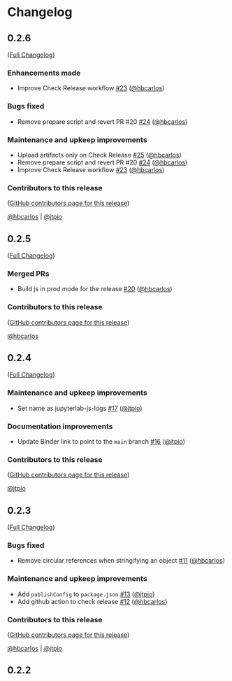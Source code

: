 # Changelog

<!-- <START NEW CHANGELOG ENTRY> -->

## 0.2.6

([Full Changelog](https://github.com/QuantStack/jupyterlab-js-logs/compare/v0.2.5...854af201b8186f50ce781096fc46ccec758adce0))

### Enhancements made

- Improve Check Release workflow [#23](https://github.com/QuantStack/jupyterlab-js-logs/pull/23) ([@hbcarlos](https://github.com/hbcarlos))

### Bugs fixed

- Remove prepare script and revert PR #20 [#24](https://github.com/QuantStack/jupyterlab-js-logs/pull/24) ([@hbcarlos](https://github.com/hbcarlos))

### Maintenance and upkeep improvements

- Upload artifacts only on Check Release [#25](https://github.com/QuantStack/jupyterlab-js-logs/pull/25) ([@hbcarlos](https://github.com/hbcarlos))
- Remove prepare script and revert PR #20 [#24](https://github.com/QuantStack/jupyterlab-js-logs/pull/24) ([@hbcarlos](https://github.com/hbcarlos))
- Improve Check Release workflow [#23](https://github.com/QuantStack/jupyterlab-js-logs/pull/23) ([@hbcarlos](https://github.com/hbcarlos))

### Contributors to this release

([GitHub contributors page for this release](https://github.com/QuantStack/jupyterlab-js-logs/graphs/contributors?from=2022-01-21&to=2022-01-25&type=c))

[@hbcarlos](https://github.com/search?q=repo%3AQuantStack%2Fjupyterlab-js-logs+involves%3Ahbcarlos+updated%3A2022-01-21..2022-01-25&type=Issues) | [@jtpio](https://github.com/search?q=repo%3AQuantStack%2Fjupyterlab-js-logs+involves%3Ajtpio+updated%3A2022-01-21..2022-01-25&type=Issues)

<!-- <END NEW CHANGELOG ENTRY> -->

## 0.2.5

([Full Changelog](https://github.com/QuantStack/jupyterlab-js-logs/compare/v0.2.4...2b893318a9ee85a3c649fcb92f1ded9ba732a00d))

### Merged PRs

- Build js in prod mode for the release [#20](https://github.com/QuantStack/jupyterlab-js-logs/pull/20) ([@hbcarlos](https://github.com/hbcarlos))

### Contributors to this release

([GitHub contributors page for this release](https://github.com/QuantStack/jupyterlab-js-logs/graphs/contributors?from=2021-09-15&to=2022-01-21&type=c))

[@hbcarlos](https://github.com/search?q=repo%3AQuantStack%2Fjupyterlab-js-logs+involves%3Ahbcarlos+updated%3A2021-09-15..2022-01-21&type=Issues)

## 0.2.4

([Full Changelog](https://github.com/QuantStack/jupyterlab-js-logs/compare/v0.2.3...62cef996ed0c8434147907aa3a8bdb7bf6ffc9a6))

### Maintenance and upkeep improvements

- Set name as jupyterlab-js-logs [#17](https://github.com/QuantStack/jupyterlab-js-logs/pull/17) ([@jtpio](https://github.com/jtpio))

### Documentation improvements

- Update Binder link to point to the `main` branch [#16](https://github.com/QuantStack/jupyterlab-js-logs/pull/16) ([@jtpio](https://github.com/jtpio))

### Contributors to this release

([GitHub contributors page for this release](https://github.com/QuantStack/jupyterlab-js-logs/graphs/contributors?from=2021-09-14&to=2021-09-15&type=c))

[@jtpio](https://github.com/search?q=repo%3AQuantStack%2Fjupyterlab-js-logs+involves%3Ajtpio+updated%3A2021-09-14..2021-09-15&type=Issues)

## 0.2.3

([Full Changelog](https://github.com/QuantStack/jupyterlab-js-logs/compare/0.2.2...14e59dc4e5d15a3a6246d8bb1967e18fddac9b10))

### Bugs fixed

- Remove circular references when stringifying an object [#11](https://github.com/QuantStack/jupyterlab-js-logs/pull/11) ([@hbcarlos](https://github.com/hbcarlos))

### Maintenance and upkeep improvements

- Add `publishConfig` to `package.json` [#13](https://github.com/QuantStack/jupyterlab-js-logs/pull/13) ([@jtpio](https://github.com/jtpio))
- Add github action to check release [#12](https://github.com/QuantStack/jupyterlab-js-logs/pull/12) ([@hbcarlos](https://github.com/hbcarlos))

### Contributors to this release

([GitHub contributors page for this release](https://github.com/QuantStack/jupyterlab-js-logs/graphs/contributors?from=2021-08-06&to=2021-09-14&type=c))

[@hbcarlos](https://github.com/search?q=repo%3AQuantStack%2Fjupyterlab-js-logs+involves%3Ahbcarlos+updated%3A2021-08-06..2021-09-14&type=Issues) | [@jtpio](https://github.com/search?q=repo%3AQuantStack%2Fjupyterlab-js-logs+involves%3Ajtpio+updated%3A2021-08-06..2021-09-14&type=Issues)

## 0.2.2
